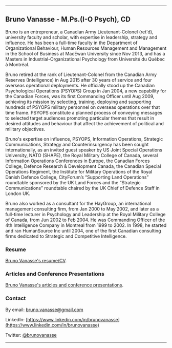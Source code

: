 * * *
## Bruno Vanasse - M.Ps.(I-O Psych), CD

Bruno is an entrepreneur, a Canadian Army Lieutenant-Colonel (ret'd), university faculty and scholar, with expertise in leadership, strategy and influence. He has been a full-time faculty in the Department of Organizational Behaviour, Human Resources Management and Management in the School of Business at MacEwan University since Nov 2013, and has a Masters in Industrial-Organizational Psychology from Université du Québec à Montréal. 

Bruno retired at the rank of Lieutenant-Colonel from the Canadian Army Reserves (Intelligence) in Aug 2015 after 30 years of service and four overseas operational deployments. He officially stood up the Canadian Psychological Operations (PSYOPS) Group in Jan 2004, a new capability for the Canadian Forces, was its first Commanding Officer until Aug 2009, achieving its mission by selecting, training, deploying and supporting hundreds of PSYOPS military personnel on overseas operations over that time frame. PSYOPS constitute a planned process of conveying messages to selected target audiences promoting particular themes that result in desired attitudes and behaviour that affect the achievement of political and military objectives.   

Bruno's expertise on influence, PSYOPS, Information Operations, Strategic Communications, Strategy and Counterinsurgency has been sought internationally, as an invited guest speaker by US Joint Special Operations University, NATO (SHAPE), the Royal Military College of Canada, several Information Operations Conferences in Europe, the Canadian Forces College, Defence Research & Development Canada, the Canadian Special Operations Regiment, the Institute for Military Operations of the Royal Danish Defence College, CityForum’s “Supporting Land Operations” roundtable sponsored by the UK Land Forces and the “Strategic Communications” roundtable chaired by the UK Chief of Defence Staff in London UK.
 
Bruno also worked as a consultant for the HayGroup, an international management consulting firm, from Jan 2000 to May 2002, and later as a full-time lecturer in Psychology and Leadership at the Royal Military College of Canada, from Jun 2002 to Feb 2004. He was Commanding Officer of the 4th Intelligence Company in Montreal from 1999 to 2002. In 1998, he started and ran HumanSource Inc until 2004, one of the first Canadian consulting firms dedicated to Strategic and Competitive Intelligence. 


### Resume

[Bruno Vanasse's resume/CV](Bruno_Vanasse.pdf).


### Articles and Conference Presentations

[Bruno Vanasse's articles and conference presentations](articles/README.md).


### Contact 

By email: <bruno.vanasse@gmail.com>

LinkedIn: [https://www.linkedin.com/in/brunovanasse](https://www.linkedin.com/in/brunovanasse)

Twitter: [@brunovanasse](https://twitter.com/brunovanasse)

* * *
